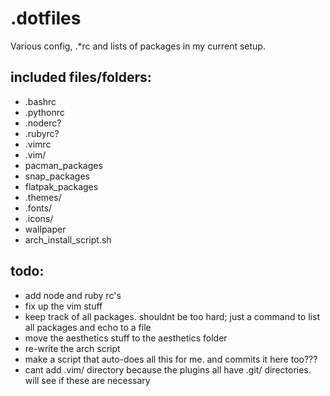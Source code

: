# .dotfiles
Various config, .*rc and lists of packages in my current setup.

## included files/folders:
- .bashrc
- .pythonrc
- .noderc?
- .rubyrc?
- .vimrc
- .vim/
- pacman_packages
- snap_packages
- flatpak_packages
- .themes/
- .fonts/
- .icons/
- wallpaper
- arch_install_script.sh

## todo:
- add node and ruby rc's
- fix up the vim stuff
- keep track of all packages. shouldnt be too hard; just a command to list all packages and echo to a file
- move the aesthetics stuff to the aesthetics folder
- re-write the arch script
- make a script that auto-does all this for me. and commits it here too???
- cant add .vim/ directory because the plugins all have .git/ directories. will see if these are necessary
